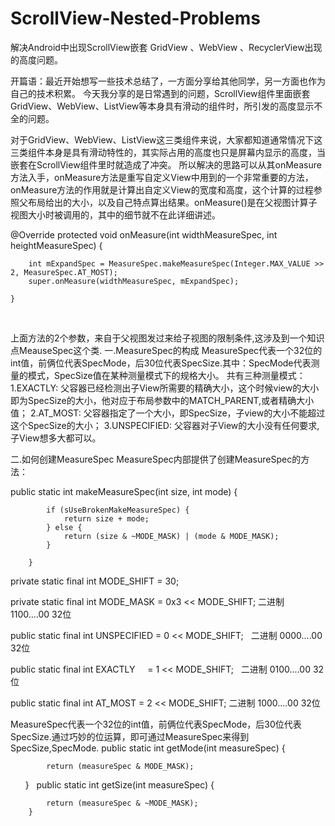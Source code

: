 # ScrollView-Nested-Problems
解决Android中出现ScrollView嵌套 GridView 、WebView 、RecyclerView出现的高度问题。

开篇语：最近开始想写一些技术总结了，一方面分享给其他同学，另一方面也作为自己的技术积累。
今天我分享的是日常遇到的问题，ScrollView组件里面嵌套GridView、WebView、ListView等本身具有滑动的组件时，所引发的高度显示不全的问题。

对于GridView、WebView、ListView这三类组件来说，大家都知道通常情况下这三类组件本身是具有滑动特性的，其实际占用的高度也只是屏幕内显示的高度，当嵌套在ScrollView组件里时就造成了冲突。
所以解决的思路可以从其onMeasure方法入手，onMeasure方法是重写自定义View中用到的一个非常重要的方法，onMeasure方法的作用就是计算出自定义View的宽度和高度，这个计算的过程参照父布局给出的大小，以及自己特点算出结果。onMeasure()是在父视图计算子视图大小时被调用的，其中的细节就不在此详细讲述。

  @Override
    protected void onMeasure(int widthMeasureSpec, int heightMeasureSpec) {
    
        int mExpandSpec = MeasureSpec.makeMeasureSpec(Integer.MAX_VALUE >> 2, MeasureSpec.AT_MOST);
        super.onMeasure(widthMeasureSpec, mExpandSpec);
        
    }
    
    
上面方法的2个参数，来自于父视图发过来给子视图的限制条件,这涉及到一个知识点MeauseSpec这个类.
一.MeasureSpec的构成
MeasureSpec代表一个32位的int值，前俩位代表SpecMode，后30位代表SpecSize.其中：SpecMode代表测量的模式，SpecSize值在某种测量模式下的规格大小。
共有三种测量模式： 
1.EXACTLY: 父容器已经检测出子View所需要的精确大小，这个时候view的大小即为SpecSize的大小，他对应于布局参数中的MATCH_PARENT,或者精确大小值；
2.AT_MOST: 父容器指定了一个大小，即SpecSize，子view的大小不能超过这个SpecSize的大小；
3.UNSPECIFIED: 父容器对子View的大小没有任何要求,子View想多大都可以。


二.如何创建MeasureSpec
MeasureSpec内部提供了创建MeasureSpec的方法：

public static int makeMeasureSpec(int size, int mode) {

            if (sUseBrokenMakeMeasureSpec) {
                return size + mode;
            } else {
                return (size & ~MODE_MASK) | (mode & MODE_MASK);
            }
            
        }

private static final int MODE_SHIFT = 30;

private static final int MODE_MASK  = 0x3 << MODE_SHIFT; 二进制 1100....00 32位

public static final int UNSPECIFIED = 0 << MODE_SHIFT;   二进制 0000....00 32位

public static final int EXACTLY     = 1 << MODE_SHIFT;   二进制 0100....00 32位

public static final int AT_MOST     = 2 << MODE_SHIFT;   二进制 1000....00 32位
  
MeasureSpec代表一个32位的int值，前俩位代表SpecMode，后30位代表SpecSize.通过巧妙的位运算，即可通过MeasureSpec来得到SpecSize,SpecMode.
public static int getMode(int measureSpec) {

            return (measureSpec & MODE_MASK);  
        }
  
public static int getSize(int measureSpec) {

            return (measureSpec & ~MODE_MASK);
        }


